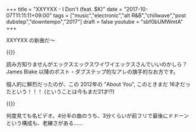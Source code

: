 +++
title = "XXYYXX - I Don't (feat. $K)"
date = "2017-10-07T11:11:11+09:00"
tags = ["music","electronic","alt R&B","chillwave","post dubstep","downtempo","2017"]
draft = false
youtube = "sbf0bUMWmtA"
+++

XXYYXX の新曲だ〜

{{<youtube src="sbf0bUMWmtA" title="XXYYXX - I Don't (feat. $K)">}}

読み方知りませんがエックスエックスワイワイエックスさんでいいのかしら？  James Blake 以降のポスト・ダブステップ的なアレの旗手的なお方です。

個人的に鮮烈だったのが、この 2012年の "About You", このときまだ 16才だったという！！！ (ということは今もまだ21才!?)

{{<youtube src="lG5aSZBAuPs" title="XXYYXX - About You">}}

何度見ても名ビデオ。4分半の曲のうち、3分くらいが前フリで最後にドドーンという構成も、老練さがある……
